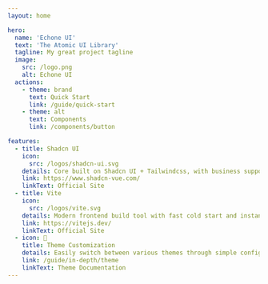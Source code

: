 ```yaml
---
layout: home

hero:
  name: 'Echone UI'
  text: 'The Atomic UI Library'
  tagline: My great project tagline
  image:
    src: /logo.png
    alt: Echone UI
  actions:
    - theme: brand
      text: Quick Start
      link: /guide/quick-start
    - theme: alt
      text: Components
      link: /components/button

features:
  - title: Shadcn UI
    icon:
      src: /logos/shadcn-ui.svg
    details: Core built on Shadcn UI + Tailwindcss, with business support for any UI framework.
    link: https://www.shadcn-vue.com/
    linkText: Official Site
  - title: Vite
    icon:
      src: /logos/vite.svg
    details: Modern frontend build tool with fast cold start and instant hot updates.
    link: https://vitejs.dev/
    linkText: Official Site
  - icon: 🎨
    title: Theme Customization
    details: Easily switch between various themes through simple configurations, catering to personalized needs.
    link: /guide/in-depth/theme
    linkText: Theme Documentation
---
```

